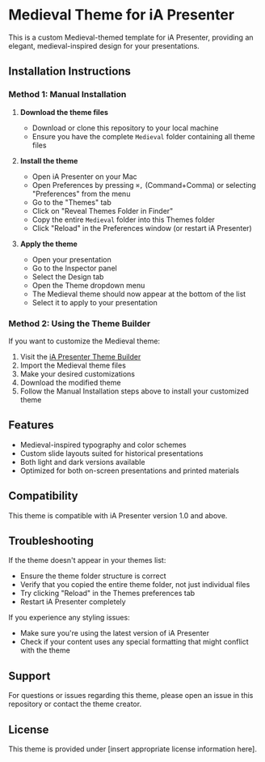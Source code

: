 # Medieval Theme for iA Presenter

This is a custom Medieval-themed template for iA Presenter, providing an elegant, medieval-inspired design for your presentations.

## Installation Instructions

### Method 1: Manual Installation

1. **Download the theme files**
   - Download or clone this repository to your local machine
   - Ensure you have the complete `Medieval` folder containing all theme files

2. **Install the theme**
   - Open iA Presenter on your Mac
   - Open Preferences by pressing `⌘,` (Command+Comma) or selecting "Preferences" from the menu
   - Go to the "Themes" tab
   - Click on "Reveal Themes Folder in Finder"
   - Copy the entire `Medieval` folder into this Themes folder
   - Click "Reload" in the Preferences window (or restart iA Presenter)

3. **Apply the theme**
   - Open your presentation
   - Go to the Inspector panel
   - Select the Design tab
   - Open the Theme dropdown menu
   - The Medieval theme should now appear at the bottom of the list
   - Select it to apply to your presentation

### Method 2: Using the Theme Builder

If you want to customize the Medieval theme:

1. Visit the [iA Presenter Theme Builder](https://themes.ia.net/presenter/builder)
2. Import the Medieval theme files
3. Make your desired customizations
4. Download the modified theme
5. Follow the Manual Installation steps above to install your customized theme

## Features

- Medieval-inspired typography and color schemes
- Custom slide layouts suited for historical presentations
- Both light and dark versions available
- Optimized for both on-screen presentations and printed materials

## Compatibility

This theme is compatible with iA Presenter version 1.0 and above.

## Troubleshooting

If the theme doesn't appear in your themes list:
- Ensure the theme folder structure is correct
- Verify that you copied the entire theme folder, not just individual files
- Try clicking "Reload" in the Themes preferences tab
- Restart iA Presenter completely

If you experience any styling issues:
- Make sure you're using the latest version of iA Presenter
- Check if your content uses any special formatting that might conflict with the theme

## Support

For questions or issues regarding this theme, please open an issue in this repository or contact the theme creator.

## License

This theme is provided under [insert appropriate license information here].